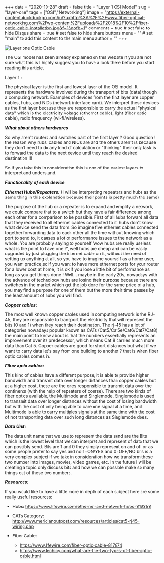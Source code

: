 +++
date = "2020-10-28"
draft = false
title = "Layer 1 OSI Model"
slug = "layer-one"
tags = ["OSI","Networking"]
image = "https://external-content.duckduckgo.com/iu/?u=http%3A%2F%2Fwww.fiber-optical-networking.com%2Fwp-content%2Fuploads%2F2018%2F10%2Ffiber-optic-cable-installation.jpg&f=1&nofb=1"
comments = true	# set false to hide Disqus
share = true	# set false to hide share buttons
menu= ""		# set "main" to add this content to the main menu
author = ""
+++

![Layer one Optic Cable](https://external-content.duckduckgo.com/iu/?u=http%3A%2F%2Fwww.fiber-optical-networking.com%2Fwp-content%2Fuploads%2F2018%2F10%2Ffiber-optic-cable-installation.jpg&f=1&nofb=1)

The OSI model has been already explained on this website if you are not sure what this is I highly suggest you to have a look there before you start reading this article.

Layer 1 :

The physical layer is the first and lowest layer of the OSI model. It represents the hardware involved during the transport of bits (data) though a computing network. Examples of devices from the first layer are copper cables, hubs, and NICs (network interface card). We interpret these devices as the first layer because they are responsible to carry the actual "physical data" which is the electricity voltage (ethernet cable), light (fiber optic cable), radio frequency (wi-fi/wireless).

**_What about others hardwares_**

So why aren't routers and switches part of the first layer ? Good question ! the reason why rubs, cables and NICs are and the others aren't is because they don't need to do any kind of calculation or "thinking" their only task is to forward the data to the next device until they reach the desired destination !!!

So if you take this in consideration this is one of the easiest layers to interpret and understand.

**_Functionality of each device_**

**_Ethernet Hubs/Repeaters:_** (I will be interpreting repeaters and hubs as the same thing in this explanation because their points is pretty much the same)

The purpose of the hub or a repeater is to expand and emplify a network, we could compare that to a switch but they have a fair difference among each other for a comparison to be possible. First of all hubs forward all data that they received to all ethernet cables connected to it, hubs don't know what device send the data from. So imagine five ethernet cables connected together forwarding data to each other all the time without knowing which port to send to, it causes a lot of performance issues to the network as a whole. You are probably saying to yourself 'wow hubs are really useless what is the point to have one ?', well hubs are cheap and can be easily upgraded by just plugging the internet cable on it, without the need of setting up anything at all, so you have to imagine yourself as a home user, you want practice,so if you want to have more ethernet ports for your router for a lower cost at home, it is ok if you lose a little bit of performance as long as you get things done ! Well... maybe in the early 20s, nowadays with the advance of technology hubs are losing their purpose because there are switches in the market which get the job done for the same price of a hub, you may find a purpose for one of them but the more their time passes by the least amount of hubs you will find.

**_Copper cables:_**

The most well known copper cables used in computing network is the RJ-45, they are responsible to transport the electricity that will represent the bits (0 and 1) when they reach their destination. The rj-45 has a lot of categories nowadays popular known as CATs (Cat5/Cat5e/Cat6/Cat7/Cat8) the main point to know about is that the numbers essentially represents an improvement over its predecessor, which means Cat 8 carries much more data than Cat 5. Copper cables are good for short distances but what if we want to carry data let's say from one building to another ? that is when fiber optic cables comes in.

**_Fiber optic cables:_**

This kind of cables have a different purpose, it is able to provide higher bandwidth and transmit data over longer distances than copper cables but at a higher cost, these are the ones responsible to transmit data over the continents (with the help of repeaters of course). There are two kinds of fiber optics available, the Multimode and Singlemode. Singlemode is used to transmit data over longer distances without the cost of losing bandwidth but with the cost of only being able to care one signal at a time, and Multimode is able to carry multiples signals at the same time with the cost of not transporting data over such long distances as Singlemode does.

**_Data Unit:_**

The data unit name that we use to represent the data send are the Bits which is the lowest level that we can interpret and represent of data that we can possibly send. Bits are 1 and 0 they simply represent on and off or as some people prefer to say yes and no 1=ON/YES and 0=OFF/NO bits is a very complex subject if we take in consideration how we transform these two number into images, movies, video games, etc. In the future I will be creating a topic only discuss bits and how we can possible make so many things out of these two numbers.

**_*Resources:*_**

If you would like to have a little more in depth of each subject here are some really useful resources:

- Hubs: https://www.lifewire.com/ethernet-and-network-hubs-816358

- CATs Category: http://www.meridianoutpost.com/resources/articles/cat5-rj45-wiring.php

- Fiber Cable:
  - https://www.lifewire.com/fiber-optic-cable-817874
  - https://www.techicy.com/what-are-the-two-types-of-fiber-optic-cable.html
